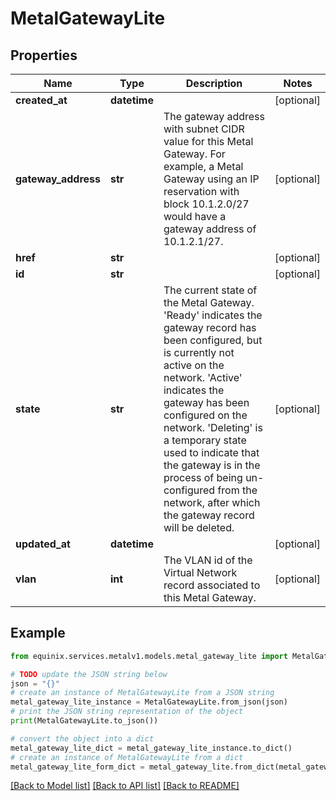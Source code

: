 # MetalGatewayLite


## Properties

Name | Type | Description | Notes
------------ | ------------- | ------------- | -------------
**created_at** | **datetime** |  | [optional] 
**gateway_address** | **str** | The gateway address with subnet CIDR value for this Metal Gateway. For example, a Metal Gateway using an IP reservation with block 10.1.2.0/27 would have a gateway address of 10.1.2.1/27. | [optional] 
**href** | **str** |  | [optional] 
**id** | **str** |  | [optional] 
**state** | **str** | The current state of the Metal Gateway. &#39;Ready&#39; indicates the gateway record has been configured, but is currently not active on the network. &#39;Active&#39; indicates the gateway has been configured on the network. &#39;Deleting&#39; is a temporary state used to indicate that the gateway is in the process of being un-configured from the network, after which the gateway record will be deleted. | [optional] 
**updated_at** | **datetime** |  | [optional] 
**vlan** | **int** | The VLAN id of the Virtual Network record associated to this Metal Gateway. | [optional] 

## Example

```python
from equinix.services.metalv1.models.metal_gateway_lite import MetalGatewayLite

# TODO update the JSON string below
json = "{}"
# create an instance of MetalGatewayLite from a JSON string
metal_gateway_lite_instance = MetalGatewayLite.from_json(json)
# print the JSON string representation of the object
print(MetalGatewayLite.to_json())

# convert the object into a dict
metal_gateway_lite_dict = metal_gateway_lite_instance.to_dict()
# create an instance of MetalGatewayLite from a dict
metal_gateway_lite_form_dict = metal_gateway_lite.from_dict(metal_gateway_lite_dict)
```
[[Back to Model list]](../README.md#documentation-for-models) [[Back to API list]](../README.md#documentation-for-api-endpoints) [[Back to README]](../README.md)


